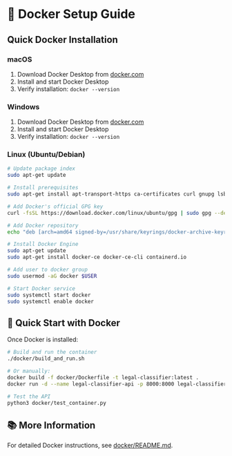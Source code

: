 # 🐳 Docker Setup Guide

## Quick Docker Installation

### macOS
1. Download Docker Desktop from [docker.com](https://www.docker.com/products/docker-desktop)
2. Install and start Docker Desktop
3. Verify installation: `docker --version`

### Windows
1. Download Docker Desktop from [docker.com](https://www.docker.com/products/docker-desktop)
2. Install and start Docker Desktop
3. Verify installation: `docker --version`

### Linux (Ubuntu/Debian)
```bash
# Update package index
sudo apt-get update

# Install prerequisites
sudo apt-get install apt-transport-https ca-certificates curl gnupg lsb-release

# Add Docker's official GPG key
curl -fsSL https://download.docker.com/linux/ubuntu/gpg | sudo gpg --dearmor -o /usr/share/keyrings/docker-archive-keyring.gpg

# Add Docker repository
echo "deb [arch=amd64 signed-by=/usr/share/keyrings/docker-archive-keyring.gpg] https://download.docker.com/linux/ubuntu $(lsb_release -cs) stable" | sudo tee /etc/apt/sources.list.d/docker.list > /dev/null

# Install Docker Engine
sudo apt-get update
sudo apt-get install docker-ce docker-ce-cli containerd.io

# Add user to docker group
sudo usermod -aG docker $USER

# Start Docker service
sudo systemctl start docker
sudo systemctl enable docker
```

## 🚀 Quick Start with Docker

Once Docker is installed:

```bash
# Build and run the container
./docker/build_and_run.sh

# Or manually:
docker build -f docker/Dockerfile -t legal-classifier:latest .
docker run -d --name legal-classifier-api -p 8000:8000 legal-classifier:latest

# Test the API
python3 docker/test_container.py
```

## 📚 More Information

For detailed Docker instructions, see [docker/README.md](docker/README.md). 